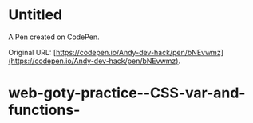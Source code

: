 # Untitled

A Pen created on CodePen.

Original URL: [https://codepen.io/Andy-dev-hack/pen/bNEvwmz](https://codepen.io/Andy-dev-hack/pen/bNEvwmz).

# web-goty-practice--CSS-var-and-functions-
